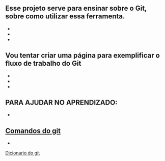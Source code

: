 Esse projeto serve para ensinar sobre o Git, sobre como utilizar essa ferramenta.
-
-
-
-
Vou tentar criar uma página para exemplificar o fluxo de trabalho do Git
-
-
-
-
PARA AJUDAR NO APRENDIZADO:
-
-
[Comandos do git](Comandos-do-git.md)
-
-
[Dicionario do git](Dicionario-Git.md)